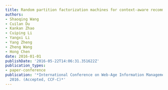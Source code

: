 ```yaml
---
title: Random partition factorization machines for context-aware recommendations
authors:
- Shaoqing Wang
- Cuilan Du
- Kankan Zhao
- Cuiping Li
- Yangxi Li
- Yang Zheng
- Zheng Wang
- Hong Chen
date: 2016-01-01
publishDate: '2016-05-22T14:06:31.351622Z'
publication_types:
- paper-conference
publication: '*International Conference on Web-Age Information Management (WAIM),
  2016. (Accepted, CCF-C)*'
---
```

